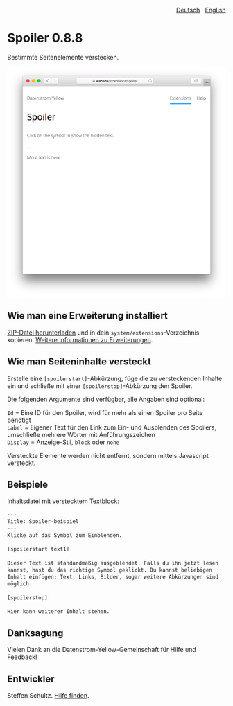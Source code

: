 <p align="right"><a href="README-de.md">Deutsch</a> &nbsp; <a href="README.md">English</a></p>

# Spoiler 0.8.8

Bestimmte Seitenelemente verstecken.

<p align="center"><img src="SCREENSHOT.png?raw=true" alt="Bildschirmfoto"></p>

## Wie man eine Erweiterung installiert

[ZIP-Datei herunterladen](https://github.com/schulle4u/yellow-extensions-schulle4u/raw/main/downloads/spoiler.zip) und in dein `system/extensions`-Verzeichnis kopieren. [Weitere Informationen zu Erweiterungen](https://github.com/annaesvensson/yellow-update/tree/main/README-de.md).

## Wie man Seiteninhalte versteckt

Erstelle eine `[spoilerstart]`-Abkürzung, füge die zu versteckenden Inhalte ein und schließe mit einer `[spoilerstop]`-Abkürzung den Spoiler.
 
Die folgenden Argumente sind verfügbar, alle Angaben sind optional:

`Id` = Eine ID für den Spoiler, wird für mehr als einen Spoiler pro Seite benötigt  
`Label` = Eigener Text für den Link zum Ein- und Ausblenden des Spoilers, umschließe mehrere Wörter mit Anführungszeichen  
`Display` = Anzeige-Stil, `block` oder `none`

Versteckte Elemente werden nicht entfernt, sondern mittels Javascript versteckt. 

## Beispiele

Inhaltsdatei mit verstecktem Textblock:

```
---
Title: Spoiler-beispiel
---
Klicke auf das Symbol zum Einblenden. 

[spoilerstart text1]  

Dieser Text ist standardmäßig ausgeblendet. Falls du ihn jetzt lesen kannst, hast du das richtige Symbol geklickt. Du kannst beliebigen Inhalt einfügen; Text, Links, Bilder, sogar weitere Abkürzungen sind möglich. 

[spoilerstop]

Hier kann weiterer Inhalt stehen. 
```

## Danksagung

Vielen Dank an die Datenstrom-Yellow-Gemeinschaft für Hilfe und Feedback!

## Entwickler

Steffen Schultz. [Hilfe finden](https://datenstrom.se/de/yellow/help/).
